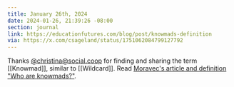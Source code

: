 ```yaml
---
title: January 26th, 2024
date: 2024-01-26, 21:39:26 -08:00
section: journal
link: https://educationfutures.com/blog/post/knowmads-definition
via: https://x.com/csageland/status/1751062084799127792
---
```

Thanks [@christina@social.coop](https://social.coop/@christina) for finding and sharing the term [[Knowmad]], similar to [[Wildcard]]. Read [Moravec's article and definition "Who are knowmads?"](https://educationfutures.com/blog/post/knowmads-definition).